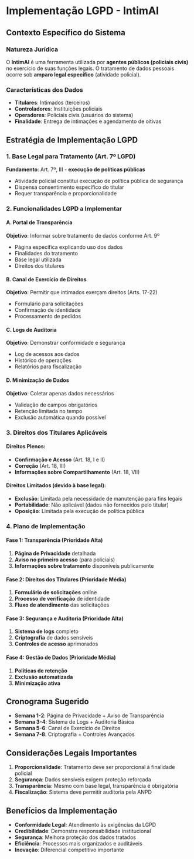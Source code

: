 # Implementação LGPD - IntimAI

## Contexto Específico do Sistema

### Natureza Jurídica
O **IntimAI** é uma ferramenta utilizada por **agentes públicos (policiais civis)** no exercício de suas funções legais. O tratamento de dados pessoais ocorre sob **amparo legal específico** (atividade policial).

### Características dos Dados
- **Titulares**: Intimados (terceiros)
- **Controladores**: Instituições policiais
- **Operadores**: Policiais civis (usuários do sistema)
- **Finalidade**: Entrega de intimações e agendamento de oitivas

## Estratégia de Implementação LGPD

### 1. Base Legal para Tratamento (Art. 7º LGPD)
**Fundamento**: Art. 7º, III - **execução de políticas públicas**
- Atividade policial constitui execução de política pública de segurança
- Dispensa consentimento específico do titular
- Requer transparência e proporcionalidade

### 2. Funcionalidades LGPD a Implementar

#### A. Portal de Transparência
**Objetivo**: Informar sobre tratamento de dados conforme Art. 9º
- Página específica explicando uso dos dados
- Finalidades do tratamento
- Base legal utilizada
- Direitos dos titulares

#### B. Canal de Exercício de Direitos
**Objetivo**: Permitir que intimados exerçam direitos (Arts. 17-22)
- Formulário para solicitações
- Confirmação de identidade
- Processamento de pedidos

#### C. Logs de Auditoria
**Objetivo**: Demonstrar conformidade e segurança
- Log de acessos aos dados
- Histórico de operações
- Relatórios para fiscalização

#### D. Minimização de Dados
**Objetivo**: Coletar apenas dados necessários
- Validação de campos obrigatórios
- Retenção limitada no tempo
- Exclusão automática quando possível

### 3. Direitos dos Titulares Aplicáveis

#### Direitos Plenos:
- **Confirmação e Acesso** (Art. 18, I e II)
- **Correção** (Art. 18, III)
- **Informações sobre Compartilhamento** (Art. 18, VII)

#### Direitos Limitados (devido à base legal):
- **Exclusão**: Limitada pela necessidade de manutenção para fins legais
- **Portabilidade**: Não aplicável (dados não fornecidos pelo titular)
- **Oposição**: Limitada pela execução de política pública

### 4. Plano de Implementação

#### Fase 1: Transparência (Prioridade Alta)
1. **Página de Privacidade** detalhada
2. **Aviso no primeiro acesso** (para policiais)
3. **Informações sobre tratamento** disponíveis publicamente

#### Fase 2: Direitos dos Titulares (Prioridade Média)
1. **Formulário de solicitações** online
2. **Processo de verificação** de identidade
3. **Fluxo de atendimento** das solicitações

#### Fase 3: Segurança e Auditoria (Prioridade Alta)
1. **Sistema de logs** completo
2. **Criptografia** de dados sensíveis
3. **Controles de acesso** aprimorados

#### Fase 4: Gestão de Dados (Prioridade Média)
1. **Políticas de retenção**
2. **Exclusão automatizada**
3. **Minimização ativa**

## Cronograma Sugerido

- **Semana 1-2**: Página de Privacidade + Aviso de Transparência
- **Semana 3-4**: Sistema de Logs + Auditoria Básica
- **Semana 5-6**: Canal de Exercício de Direitos
- **Semana 7-8**: Criptografia + Controles Avançados

## Considerações Legais Importantes

1. **Proporcionalidade**: Tratamento deve ser proporcional à finalidade policial
2. **Segurança**: Dados sensíveis exigem proteção reforçada
3. **Transparência**: Mesmo com base legal, transparência é obrigatória
4. **Fiscalização**: Sistema deve permitir auditoria pela ANPD

## Benefícios da Implementação

- **Conformidade Legal**: Atendimento às exigências da LGPD
- **Credibilidade**: Demonstra responsabilidade institucional
- **Segurança**: Melhora proteção dos dados tratados
- **Eficiência**: Processos mais organizados e auditáveis
- **Inovação**: Diferencial competitivo importante
